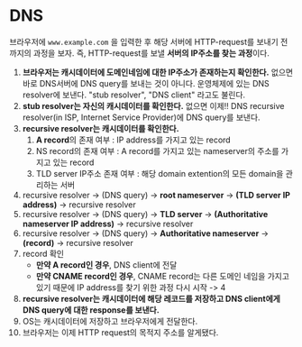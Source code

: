 # DNS

브라우저에 `www.example.com` 을 입력한 후 해당 서버에 HTTP-request를 보내기 전까지의 과정을 보자. 즉, HTTP-request를 보낼 **서버의 IP주소를 찾는 과정**이다. 

1. **브라우저는 캐시데이터에 도메인네임에 대한 IP주소가 존재하는지 확인한다.** 없으면 바로 DNS서버에 DNS query를 보내는 것이 아니다. 운영체제에 있는 DNS resolver에 보낸다. "stub resolver", "DNS client" 라고도 불린다.
2. **stub resolver는 자신의 캐시데이터를 확인한다.** 없으면 이제!! DNS recursive resolver(in ISP, Internet Service Provider)에 DNS query를 보낸다.
3. **recursive resolver는 캐시데이터를 확인한다.**
	1. **A record**의 존재 여부 : IP address를 가지고 있는 record
	2. NS record의 존재 여부 : A record를 가지고 있는 nameserver의 주소를 가지고 있는 record
	3. TLD server IP주소 존재 여부 : 해당 domain extention의 모든 domain을 관리하는 서버
4. recursive resolver -> (DNS query) -> **root nameserver** -> **(TLD server IP address)** -> recursive resolver
5. recursive resolver -> (DNS query) -> **TLD server** -> **(Authoritative nameserver IP address)** -> recursive resolver
6. recursive resolver -> (DNS query) -> **Authoritative nameserver** -> **(record)** -> recursive resolver
7. record 확인
	- **만약 A record인 경우**, DNS client에 전달
	- **만약 CNAME record인 경우**, CNAME record는 다른 도메인 네임을 가지고 있기 때문에 IP address를 찾기 위한 과정 다시 시작 -> 4
8. **recursive resolver는 캐시데이터에 해당 레코드를 저장하고 DNS client에게 DNS query에 대한 response를 보낸다.**
9. OS는 캐시데이터에 저장하고 브라우저에게 전달한다.
10. 브라우저는 이제 HTTP request의 목적지 주소를 알게됐다.